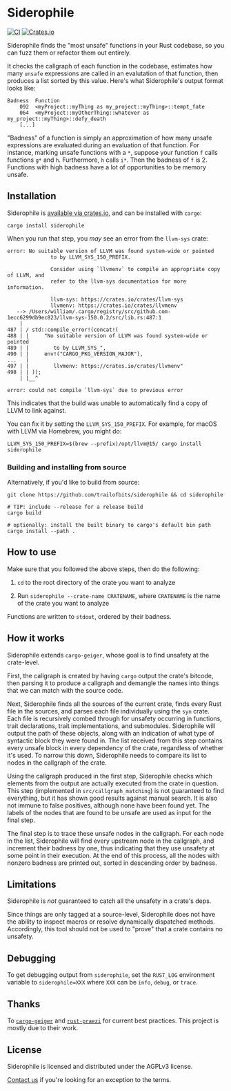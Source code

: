 # Siderophile

[![CI](https://github.com/trailofbits/siderophile/actions/workflows/ci.yml/badge.svg)](https://github.com/trailofbits/siderophile/actions/workflows/ci.yml)
[![Crates.io](https://img.shields.io/crates/v/siderophile)](https://crates.io/crates/siderophile)

Siderophile finds the "most unsafe" functions in your Rust codebase, so you can
fuzz them or refactor them out entirely.

It checks the callgraph of each function in the codebase, estimates how many
`unsafe` expressions are called in an evalutation of that function, then
produces a list sorted by this value. Here's what Siderophile's output format
looks like:

```
Badness  Function
    092  <myProject::myThing as my_project::myThing>::tempt_fate
    064  <myProject::myOtherThing::whatever as my_project::myThing>::defy_death
    [...]
```

"Badness" of a function is simply an approximation of how many unsafe
expressions are evaluated during an evaluation of that function. For instance,
marking unsafe functions with a `*`, suppose your function `f` calls functions
`g*` and `h`. Furthermore, `h` calls `i*`. Then the badness of `f` is 2.
Functions with high badness have a lot of opportunities to be memory unsafe.

## Installation

Siderophile is [available via crates.io](https://crates.io/crates/siderophile),
and can be installed with `cargo`:

```console
cargo install siderophile
```

When you run that step, you *may* see an error from the `llvm-sys` crate:

```console
error: No suitable version of LLVM was found system-wide or pointed
              to by LLVM_SYS_150_PREFIX.

              Consider using `llvmenv` to compile an appropriate copy of LLVM, and
              refer to the llvm-sys documentation for more information.

              llvm-sys: https://crates.io/crates/llvm-sys
              llvmenv: https://crates.io/crates/llvmenv
   --> /Users/william/.cargo/registry/src/github.com-1ecc6299db9ec823/llvm-sys-150.0.2/src/lib.rs:487:1
    |
487 | / std::compile_error!(concat!(
488 | |     "No suitable version of LLVM was found system-wide or pointed
489 | |        to by LLVM_SYS_",
490 | |     env!("CARGO_PKG_VERSION_MAJOR"),
...   |
497 | |        llvmenv: https://crates.io/crates/llvmenv"
498 | | ));
    | |__^

error: could not compile `llvm-sys` due to previous error
```

This indicates that the build was unable to automatically find a copy of LLVM to link against.

You can fix it by setting the `LLVM_SYS_150_PREFIX`. For example, for macOS with LLVM via
Homebrew, you might do:

```console
LLVM_SYS_150_PREFIX=$(brew --prefix)/opt/llvm@15/ cargo install siderophile
```

### Building and installing from source

Alternatively, if you'd like to build from source:

```console
git clone https://github.com/trailofbits/siderophile && cd siderophile

# TIP: include --release for a release build
cargo build

# optionally: install the built binary to cargo's default bin path
cargo install --path .
```

## How to use

Make sure that you followed the above steps, then do the following:

1. `cd` to the root directory of the crate you want to analyze

2. Run `siderophile --crate-name CRATENAME`,
   where `CRATENAME` is the name of the crate you want to analyze

Functions are written to `stdout`, ordered by their badness.

## How it works

Siderophile extends `cargo-geiger`, whose goal is to find unsafety at the crate-level.

First, the callgraph is created by having `cargo` output the crate's bitcode,
then parsing it to produce a callgraph and demangle the names into things that
we can match with the source code.

Next, Siderophile finds all the sources of the current crate, finds every
Rust file in the sources, and parses each file individually using the `syn`
crate. Each file is recursively combed through for unsafety occurring in
functions, trait declarations, trait implementations, and submodules.
Siderophile will output the path of these objects, along with an indication
of what type of syntactic block they were found in. The list received from this
step contains every unsafe block in every dependency of the crate, regardless
of whether it's used. To narrow this down, Siderophile needs to compare its
list to nodes in the callgraph of the crate.

Using the callgraph produced in the first step, Siderophile checks which elements from the
output are actually executed from the crate in question. This
step (implemented in `src/callgraph_matching`) is not guaranteed to find
everything, but it has shown good results against manual search. It is also not
immune to false positives, although none have been found yet. The labels of the
nodes that are found to be unsafe are used as input for the final step.

The final step is to trace these unsafe nodes in the callgraph. For each node
in the list, Siderophile will find every upstream node in the callgraph, and
increment their badness by one, thus indicating that they use unsafety at some
point in their execution. At the end of this process, all the nodes with nonzero
badness are printed out, sorted in descending order by badness.

## Limitations

Siderophile is _not_ guaranteed to catch all the unsafety in a crate's deps.

Since things are only tagged at a source-level, Siderophile does not have the ability to
inspect macros or resolve dynamically dispatched methods. Accordingly, this tool
should not be used to "prove" that a crate contains no unsafety.

## Debugging

To get debugging output from `siderophile`, set the `RUST_LOG` environment
variable to `siderophile=XXX` where `XXX` can be `info`, `debug`, or `trace`.

## Thanks

To [`cargo-geiger`](https://github.com/anderejd/cargo-geiger) and
[`rust-praezi`](https://github.com/praezi/rust/) for current best practices.
This project is mostly due to their work.

## License

Siderophile is licensed and distributed under the AGPLv3 license.

[Contact us](opensource@trailofbits.com) if you're looking for an exception to
the terms.
